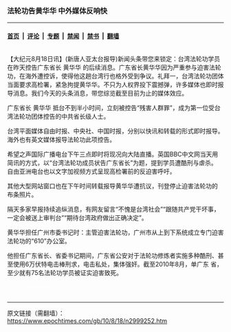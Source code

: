 ### 法轮功告黄华华 中外媒体反响快

---

#### [首页](../../../..?n2999252) &nbsp;|&nbsp; [评论](../../../../../epoch-comment?n2999252) &nbsp;|&nbsp; [专题](../../../../../epoch-special?n2999252) &nbsp;|&nbsp; [禁闻](../../../../../epoch-news?n2999252) &nbsp;|&nbsp; [禁书](../../../../../books?n2999252) &nbsp;|&nbsp; [翻墙](https://github.com/gfw-breaker/nogfw/blob/master/README.md?n2999252)


<div class="column" id="artbody" itemprop="articleBody">
 <!-- article content begin -->
 <p>
  【大纪元8月18日讯】(新唐人亚太台报导)新闻头条带您来锁定：台湾法轮功学员在昨天控告广东省长
  <ok href="https://www.epochtimes.com/gb/tag/%E9%BB%84%E5%8D%8E%E5%8D%8E.html">
   黄华华
  </ok>
  的后续消息。广东省长黄华华因为严重参与迫害法轮功，在海外遭控诉，使得他这趟台湾行也格外受到争议。礼拜一，台湾法轮功团体当面要求高检署，紧急拘提黄华华。不只为人权界投下震撼弹，许多媒体也即时报导消息。我们今天的头条消息，带您综览截至目前为止的媒体效应。
 </p>
 <p>
  广东省长
  <ok href="https://www.epochtimes.com/gb/tag/%E9%BB%84%E5%8D%8E%E5%8D%8E.html">
   黄华华
  </ok>
  抵台不到半小时间，立刻被控告“残害人群罪”，成为第一位受台湾法轮功团体控告的中共省长级人士。
 </p>
 <p>
  台湾平面媒体自由时报、中央社、中国时报，分别以快讯和转载的形式即时报导。海外也有英文媒体报导法轮功此项控告。
 </p>
 <p>
  希望之声国际广播电台下午三点即时将现况向大陆直播。英国BBC中文网当天用简讯的方式，以“台湾法轮功成员状告广东省长”为题，提到学员遭酷刑与虐杀。 自由亚洲电台也以文字加视频方式呈现高检署前的反迫害呼吁。
 </p>
 <p>
  其他大型网站窗口也在下午时间转载报导黄华华遭抗议，刊登停止迫害法轮功的 布条照片。
 </p>
 <p>
  隔天多家早报持续追纵消息，有网友留言“不愧是台湾社会”“跟随共产党干坏事，一定会被送上审判台”“期待台湾政府做出正确决定”。
 </p>
 <p>
  黄华华担任广州市委书记时：主管迫害法轮功，广州市从上到下系统成立专门迫害法轮功的“610”办公室。
 </p>
 <p>
  他担任广东省长、省委书记期间，广东省公安对于法轮功修炼者实施多种酷刑、甚至使用6万伏特电击棒刑求，电击私处，集体强奸。截至2010年8月，单广东 省，至少就有75名法轮功学员被证实迫害致死。
 </p>
 <p>
  <font color="#ffffff">
   (http://www.dajiyuan.com)
  </font>
 </p>
 <!-- article content end -->
</div>


---

原文链接（需翻墙）：https://www.epochtimes.com/gb/10/8/18/n2999252.htm